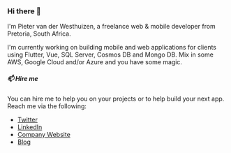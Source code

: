 ### Hi there 👋

I'm Pieter van der Westhuizen, a freelance web & mobile developer from Pretoria, South Africa.

I'm currently working on building mobile and web applications for clients using Flutter, Vue, SQL Server, Cosmos DB and Mongo DB. Mix in some AWS, Google Cloud and/or Azure and you have some magic.

##### 📫 Hire me 
You can hire me to help you on your projects or to help build your next app.
Reach me via the following:

 * [Twitter](https://twitter.com/pietervander)
 * [LinkedIn](https://www.linkedin.com/in/pietervanderwesthuizen)
 * [Company Website](https://coalition.software)
 * [Blog](https://mythicalmanmoth.com)
 




<!--
**Pietervdw/Pietervdw** is a ✨ _special_ ✨ repository because its `README.md` (this file) appears on your GitHub profile.


 ![Pieter's GitHub stats](https://github-readme-stats.vercel.app/api?username=pietervdw&count_private=true)
 
 ![Top Langs](https://github-readme-stats.vercel.app/api/top-langs/?username=pietervdw&langs_count=4)

Here are some ideas to get you started:

- 🔭 I’m currently working on ...
- 🌱 I’m currently learning ...
- 👯 I’m looking to collaborate on ...
- 🤔 I’m looking for help with ...
- 💬 Ask me about ...
- 📫 How to reach me: ...
- 😄 Pronouns: ...
- ⚡ Fun fact: ...
-->
